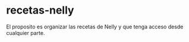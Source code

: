 # recetas-nelly
 El proposito es organizar las recetas de Nelly y que tenga acceso desde cualquier parte. 
<!-- No hacer caso a este comentario. -->
